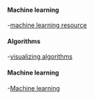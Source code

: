 
#### Machine learning
-[machine learning resource](http://machinelearningmastery.com/a-tour-of-machine-learning-algorithms/)


#### Algorithms
-[visualizing algorithms](https://news.ycombinator.com/item?id=7949995)


#### Machine learning
-[Machine learning](https://github.com/josephmisiti/awesome-machine-learning)
